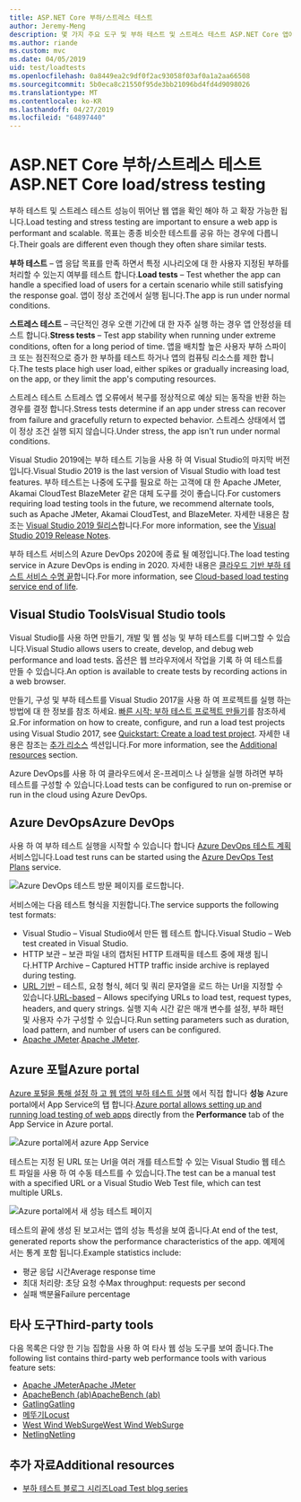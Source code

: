 ```yaml
---
title: ASP.NET Core 부하/스트레스 테스트
author: Jeremy-Meng
description: 몇 가지 주요 도구 및 부하 테스트 및 스트레스 테스트 ASP.NET Core 앱에 대 한 접근 방법에 알아봅니다.
ms.author: riande
ms.custom: mvc
ms.date: 04/05/2019
uid: test/loadtests
ms.openlocfilehash: 0a8449ea2c9df0f2ac93058f03af0a1a2aa66508
ms.sourcegitcommit: 5b0eca8c21550f95de3bb21096bd4fd4d9098026
ms.translationtype: MT
ms.contentlocale: ko-KR
ms.lasthandoff: 04/27/2019
ms.locfileid: "64897440"
---
```

# <a name="aspnet-core-loadstress-testing"></a><span data-ttu-id="82950-103">ASP.NET Core 부하/스트레스 테스트</span><span class="sxs-lookup"><span data-stu-id="82950-103">ASP.NET Core load/stress testing</span></span>

<span data-ttu-id="82950-104">부하 테스트 및 스트레스 테스트 성능이 뛰어난 웹 앱을 확인 해야 하 고 확장 가능한 됩니다.</span><span class="sxs-lookup"><span data-stu-id="82950-104">Load testing and stress testing are important to ensure a web app is performant and scalable.</span></span> <span data-ttu-id="82950-105">목표는 종종 비슷한 테스트를 공유 하는 경우에 다릅니다.</span><span class="sxs-lookup"><span data-stu-id="82950-105">Their goals are different even though they often share similar tests.</span></span>

<span data-ttu-id="82950-106">**부하 테스트** &ndash; 앱 응답 목표를 만족 하면서 특정 시나리오에 대 한 사용자 지정된 부하를 처리할 수 있는지 여부를 테스트 합니다.</span><span class="sxs-lookup"><span data-stu-id="82950-106">**Load tests** &ndash; Test whether the app can handle a specified load of users for a certain scenario while still satisfying the response goal.</span></span> <span data-ttu-id="82950-107">앱이 정상 조건에서 실행 됩니다.</span><span class="sxs-lookup"><span data-stu-id="82950-107">The app is run under normal conditions.</span></span>

<span data-ttu-id="82950-108">**스트레스 테스트** &ndash; 극단적인 경우 오랜 기간에 대 한 자주 실행 하는 경우 앱 안정성을 테스트 합니다.</span><span class="sxs-lookup"><span data-stu-id="82950-108">**Stress tests** &ndash; Test app stability when running under extreme conditions, often for a long period of time.</span></span> <span data-ttu-id="82950-109">앱을 배치할 높은 사용자 부하 스파이크 또는 점진적으로 증가 한 부하를 테스트 하거나 앱의 컴퓨팅 리소스를 제한 합니다.</span><span class="sxs-lookup"><span data-stu-id="82950-109">The tests place high user load, either spikes or gradually increasing load, on the app, or they limit the app's computing resources.</span></span>

<span data-ttu-id="82950-110">스트레스 테스트 스트레스 앱 오류에서 복구를 정상적으로 예상 되는 동작을 반환 하는 경우를 결정 합니다.</span><span class="sxs-lookup"><span data-stu-id="82950-110">Stress tests determine if an app under stress can recover from failure and gracefully return to expected behavior.</span></span> <span data-ttu-id="82950-111">스트레스 상태에서 앱이 정상 조건 실행 되지 않습니다.</span><span class="sxs-lookup"><span data-stu-id="82950-111">Under stress, the app isn't run under normal conditions.</span></span>

<span data-ttu-id="82950-112">Visual Studio 2019에는 부하 테스트 기능을 사용 하 여 Visual Studio의 마지막 버전입니다.</span><span class="sxs-lookup"><span data-stu-id="82950-112">Visual Studio 2019 is the last version of Visual Studio with load test features.</span></span> <span data-ttu-id="82950-113">부하 테스트는 나중에 도구를 필요로 하는 고객에 대 한 Apache JMeter, Akamai CloudTest BlazeMeter 같은 대체 도구를 것이 좋습니다.</span><span class="sxs-lookup"><span data-stu-id="82950-113">For customers requiring load testing tools in the future, we recommend alternate tools, such as Apache JMeter, Akamai CloudTest, and BlazeMeter.</span></span> <span data-ttu-id="82950-114">자세한 내용은 참조는 [Visual Studio 2019 릴리스](/visualstudio/releases/2019/release-notes#test-tools)합니다.</span><span class="sxs-lookup"><span data-stu-id="82950-114">For more information, see the [Visual Studio 2019 Release Notes](/visualstudio/releases/2019/release-notes#test-tools).</span></span>

<span data-ttu-id="82950-115">부하 테스트 서비스의 Azure DevOps 2020에 종료 될 예정입니다.</span><span class="sxs-lookup"><span data-stu-id="82950-115">The load testing service in Azure DevOps is ending in 2020.</span></span> <span data-ttu-id="82950-116">자세한 내용은 [클라우드 기반 부하 테스트 서비스 수명 끝](https://devblogs.microsoft.com/devops/cloud-based-load-testing-service-eol/)합니다.</span><span class="sxs-lookup"><span data-stu-id="82950-116">For more information, see [Cloud-based load testing service end of life](https://devblogs.microsoft.com/devops/cloud-based-load-testing-service-eol/).</span></span>

## <a name="visual-studio-tools"></a><span data-ttu-id="82950-117">Visual Studio Tools</span><span class="sxs-lookup"><span data-stu-id="82950-117">Visual Studio tools</span></span>

<span data-ttu-id="82950-118">Visual Studio를 사용 하면 만들기, 개발 및 웹 성능 및 부하 테스트를 디버그할 수 있습니다.</span><span class="sxs-lookup"><span data-stu-id="82950-118">Visual Studio allows users to create, develop, and debug web performance and load tests.</span></span> <span data-ttu-id="82950-119">옵션은 웹 브라우저에서 작업을 기록 하 여 테스트를 만들 수 있습니다.</span><span class="sxs-lookup"><span data-stu-id="82950-119">An option is available to create tests by recording actions in a web browser.</span></span>

<span data-ttu-id="82950-120">만들기, 구성 및 부하 테스트를 Visual Studio 2017을 사용 하 여 프로젝트를 실행 하는 방법에 대 한 정보를 참조 하세요. [빠른 시작: 부하 테스트 프로젝트 만들기](/visualstudio/test/quickstart-create-a-load-test-project?view=vs-2017)를 참조하세요.</span><span class="sxs-lookup"><span data-stu-id="82950-120">For information on how to create, configure, and run a load test projects using Visual Studio 2017, see [Quickstart: Create a load test project](/visualstudio/test/quickstart-create-a-load-test-project?view=vs-2017).</span></span> <span data-ttu-id="82950-121">자세한 내용은 참조는 [추가 리소스](#additional-resources) 섹션입니다.</span><span class="sxs-lookup"><span data-stu-id="82950-121">For more information, see the [Additional resources](#additional-resources) section.</span></span>

<span data-ttu-id="82950-122">Azure DevOps를 사용 하 여 클라우드에서 온-프레미스 나 실행을 실행 하려면 부하 테스트를 구성할 수 있습니다.</span><span class="sxs-lookup"><span data-stu-id="82950-122">Load tests can be configured to run on-premise or run in the cloud using Azure DevOps.</span></span>

## <a name="azure-devops"></a><span data-ttu-id="82950-123">Azure DevOps</span><span class="sxs-lookup"><span data-stu-id="82950-123">Azure DevOps</span></span>

<span data-ttu-id="82950-124">사용 하 여 부하 테스트 실행을 시작할 수 있습니다 합니다 [Azure DevOps 테스트 계획](/azure/devops/test/load-test/index?view=vsts) 서비스입니다.</span><span class="sxs-lookup"><span data-stu-id="82950-124">Load test runs can be started using the [Azure DevOps Test Plans](/azure/devops/test/load-test/index?view=vsts) service.</span></span>

![Azure DevOps 테스트 방문 페이지를 로드합니다.](./load-tests/_static/azure-devops-load-test.png)

<span data-ttu-id="82950-126">서비스에는 다음 테스트 형식을 지원합니다.</span><span class="sxs-lookup"><span data-stu-id="82950-126">The service supports the following test formats:</span></span>

* <span data-ttu-id="82950-127">Visual Studio &ndash; Visual Studio에서 만든 웹 테스트 합니다.</span><span class="sxs-lookup"><span data-stu-id="82950-127">Visual Studio &ndash; Web test created in Visual Studio.</span></span>
* <span data-ttu-id="82950-128">HTTP 보관 &ndash; 보관 파일 내의 캡처된 HTTP 트래픽을 테스트 중에 재생 됩니다.</span><span class="sxs-lookup"><span data-stu-id="82950-128">HTTP Archive &ndash; Captured HTTP traffic inside archive is replayed during testing.</span></span>
* <span data-ttu-id="82950-129">[URL 기반](/azure/devops/test/load-test/get-started-simple-cloud-load-test?view=vsts) &ndash; 테스트, 요청 형식, 헤더 및 쿼리 문자열을 로드 하는 Url을 지정할 수 있습니다.</span><span class="sxs-lookup"><span data-stu-id="82950-129">[URL-based](/azure/devops/test/load-test/get-started-simple-cloud-load-test?view=vsts) &ndash; Allows specifying URLs to load test, request types, headers, and query strings.</span></span> <span data-ttu-id="82950-130">실행 지속 시간 같은 매개 변수를 설정, 부하 패턴 및 사용자 수가 구성할 수 있습니다.</span><span class="sxs-lookup"><span data-stu-id="82950-130">Run setting parameters such as duration, load pattern, and number of users can be configured.</span></span>
* <span data-ttu-id="82950-131">[Apache JMeter](https://jmeter.apache.org/).</span><span class="sxs-lookup"><span data-stu-id="82950-131">[Apache JMeter](https://jmeter.apache.org/).</span></span>

## <a name="azure-portal"></a><span data-ttu-id="82950-132">Azure 포털</span><span class="sxs-lookup"><span data-stu-id="82950-132">Azure portal</span></span>

<span data-ttu-id="82950-133">[Azure 포털을 통해 설정 하 고 웹 앱의 부하 테스트 실행](/azure/devops/test/load-test/app-service-web-app-performance-test?view=vsts) 에서 직접 합니다 **성능** Azure portal에서 App Service의 탭 합니다.</span><span class="sxs-lookup"><span data-stu-id="82950-133">[Azure portal allows setting up and running load testing of web apps](/azure/devops/test/load-test/app-service-web-app-performance-test?view=vsts) directly from the **Performance** tab of the App Service in Azure portal.</span></span>

![Azure portal에서 azure App Service](./load-tests/_static/azure-appservice-perf-test.png)

<span data-ttu-id="82950-135">테스트는 지정 된 URL 또는 Url을 여러 개를 테스트할 수 있는 Visual Studio 웹 테스트 파일을 사용 하 여 수동 테스트를 수 있습니다.</span><span class="sxs-lookup"><span data-stu-id="82950-135">The test can be a manual test with a specified URL or a Visual Studio Web Test file, which can test multiple URLs.</span></span>

![Azure portal에서 새 성능 테스트 페이지](./load-tests/_static/azure-appservice-perf-test-config.png)

<span data-ttu-id="82950-137">테스트의 끝에 생성 된 보고서는 앱의 성능 특성을 보여 줍니다.</span><span class="sxs-lookup"><span data-stu-id="82950-137">At end of the test, generated reports show the performance characteristics of the app.</span></span> <span data-ttu-id="82950-138">예제에서는 통계 포함 됩니다.</span><span class="sxs-lookup"><span data-stu-id="82950-138">Example statistics include:</span></span>

* <span data-ttu-id="82950-139">평균 응답 시간</span><span class="sxs-lookup"><span data-stu-id="82950-139">Average response time</span></span>
* <span data-ttu-id="82950-140">최대 처리량: 초당 요청 수</span><span class="sxs-lookup"><span data-stu-id="82950-140">Max throughput: requests per second</span></span>
* <span data-ttu-id="82950-141">실패 백분율</span><span class="sxs-lookup"><span data-stu-id="82950-141">Failure percentage</span></span>

## <a name="third-party-tools"></a><span data-ttu-id="82950-142">타사 도구</span><span class="sxs-lookup"><span data-stu-id="82950-142">Third-party tools</span></span>

<span data-ttu-id="82950-143">다음 목록은 다양 한 기능 집합을 사용 하 여 타사 웹 성능 도구를 보여 줍니다.</span><span class="sxs-lookup"><span data-stu-id="82950-143">The following list contains third-party web performance tools with various feature sets:</span></span>

* [<span data-ttu-id="82950-144">Apache JMeter</span><span class="sxs-lookup"><span data-stu-id="82950-144">Apache JMeter</span></span>](https://jmeter.apache.org/)
* [<span data-ttu-id="82950-145">ApacheBench (ab)</span><span class="sxs-lookup"><span data-stu-id="82950-145">ApacheBench (ab)</span></span>](https://httpd.apache.org/docs/2.4/programs/ab.html)
* [<span data-ttu-id="82950-146">Gatling</span><span class="sxs-lookup"><span data-stu-id="82950-146">Gatling</span></span>](https://gatling.io/)
* [<span data-ttu-id="82950-147">메뚜기</span><span class="sxs-lookup"><span data-stu-id="82950-147">Locust</span></span>](https://locust.io/)
* [<span data-ttu-id="82950-148">West Wind WebSurge</span><span class="sxs-lookup"><span data-stu-id="82950-148">West Wind WebSurge</span></span>](http://websurge.west-wind.com/)
* [<span data-ttu-id="82950-149">Netling</span><span class="sxs-lookup"><span data-stu-id="82950-149">Netling</span></span>](https://github.com/hallatore/Netling)

## <a name="additional-resources"></a><span data-ttu-id="82950-150">추가 자료</span><span class="sxs-lookup"><span data-stu-id="82950-150">Additional resources</span></span>

* [<span data-ttu-id="82950-151">부하 테스트 블로그 시리즈</span><span class="sxs-lookup"><span data-stu-id="82950-151">Load Test blog series</span></span>](https://blogs.msdn.microsoft.com/charles_sterling/2015/06/01/load-test-series-part-i-creating-web-performance-tests-for-a-load-test/)
